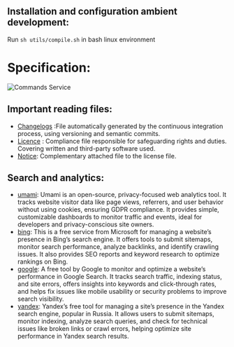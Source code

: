 ## Installation and configuration ambient development:  
Run `sh utils/compile.sh` in bash linux environment  

# Specification:
![Commands Service](resources/images/deceptgold_service.gif)

## Important reading files:   
- [Changelogs](src/deceptgold/CHANGELOG)  :File automatically generated by the continuous integration process, using versioning and semantic commits.
- [Licence](src/deceptgold/LICENSE) : Compliance file responsible for safeguarding rights and duties. Covering written and third-party software used.
- [Notice](src/deceptgold/NOTICE): Complementary attached file to the license file.


## Search and analytics:
- [umami](https://umami.is): Umami is an open-source, privacy-focused web analytics tool. It tracks website visitor data like page views, referrers, and user behavior without using cookies, ensuring GDPR compliance. It provides simple, customizable dashboards to monitor traffic and events, ideal for developers and privacy-conscious site owners. 
- [bing](https://www.bing.com/webmasters): This is a free service from Microsoft for managing a website’s presence in Bing’s search engine. It offers tools to submit sitemaps, monitor search performance, analyze backlinks, and identify crawling issues. It also provides SEO reports and keyword research to optimize rankings on Bing.
- [google](https://search.google.com/search-console): A free tool by Google to monitor and optimize a website’s performance in Google Search. It tracks search traffic, indexing status, and site errors, offers insights into keywords and click-through rates, and helps fix issues like mobile usability or security problems to improve search visibility.
- [yandex](https://webmaster.yandex.com): Yandex’s free tool for managing a site’s presence in the Yandex search engine, popular in Russia. It allows users to submit sitemaps, monitor indexing, analyze search queries, and check for technical issues like broken links or crawl errors, helping optimize site performance in Yandex search results.
